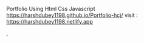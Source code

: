 Portfolio Using Html Css Javascript 
https://harshdubey1198.github.io/Portfolio-hcj/
visit : https://harshdubey1198.netlify.app

,
